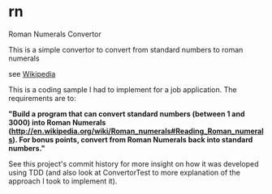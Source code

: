 rn
==

Roman Numerals Convertor

This is a simple convertor to convert from standard numbers to roman numerals

see [Wikipedia](http://en.wikipedia.org/wiki/Roman_numerals#Reading_Roman_numerals)

This is a coding sample I had to implement for a job application. The requirements are to:

**"Build a program that can convert standard numbers (between 1 and 3000) into Roman Numerals (http://en.wikipedia.org/wiki/Roman_numerals#Reading_Roman_numerals). For bonus points, convert from Roman Numerals back into standard numbers."**


See this project's commit history for more insight on how it was developed using TDD (and also look at ConvertorTest to more explanation of the approach I took to implement it).
